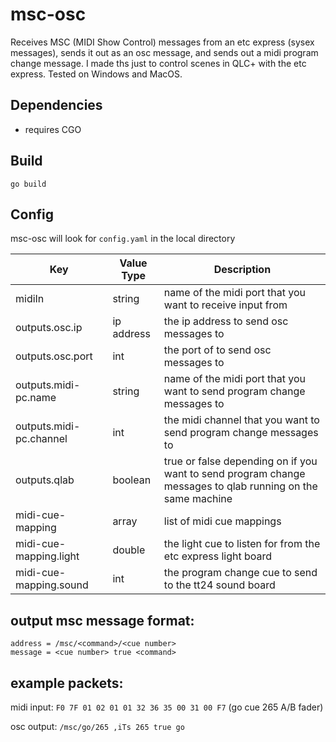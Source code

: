 # msc-osc

Receives MSC (MIDI Show Control) messages from an etc express (sysex messages), sends it out as an osc message, and sends out a midi program change message. I made ths just to control scenes in QLC+ with the etc express. Tested on Windows and MacOS.


## Dependencies
- requires CGO

## Build
`go build`

## Config
msc-osc will look for `config.yaml` in the local directory

| Key                     | Value Type | Description                                                                                                |
|-------------------------|------------|------------------------------------------------------------------------------------------------------------|
| midiIn                  | string     | name of the midi port that you want to receive input from                                                  |
| outputs.osc.ip          | ip address | the ip address to send osc messages to                                                                     |
| outputs.osc.port        | int        | the port of to send osc messages to                                                                        |
| outputs.midi-pc.name    | string     | name of the midi port that you want to send program change messages to                                     |
| outputs.midi-pc.channel | int        | the midi channel that you want to send program change messages to                                          |
| outputs.qlab            | boolean    | true or false depending on if you want to send program change messages to qlab running on the same machine |
| midi-cue-mapping        | array      | list of midi cue mappings                                                                                  |
| midi-cue-mapping.light  | double     | the light cue to listen for from the etc express light board                                               |
| midi-cue-mapping.sound  | int        | the program change cue to send to the tt24 sound board                                                     |
## output msc message format:
```
address = /msc/<command>/<cue number>
message = <cue number> true <command>
```

## example packets:
midi input: `F0 7F 01 02 01 01 32 36 35 00 31 00 F7`  (go cue 265 A/B fader)

osc output: `/msc/go/265 ,iTs 265 true go`